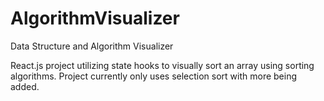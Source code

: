 # AlgorithmVisualizer
Data Structure and Algorithm Visualizer

React.js project utilizing state hooks to visually sort an array using sorting algorithms. Project currently only uses selection sort with more being added.
